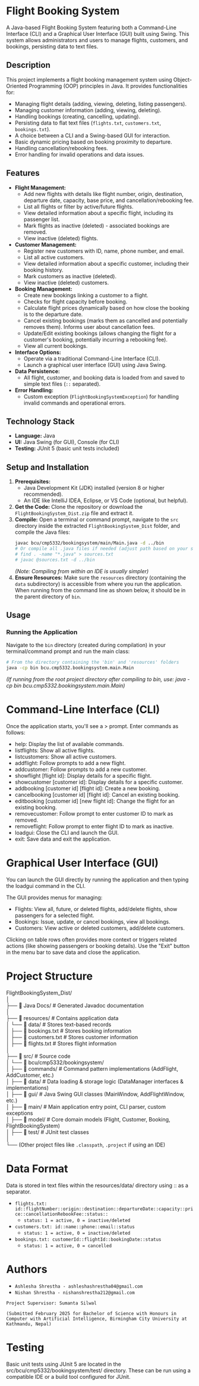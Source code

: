 # Flight Booking System

A Java-based Flight Booking System featuring both a Command-Line Interface (CLI) and a Graphical User Interface (GUI) built using Swing. This system allows administrators and users to manage flights, customers, and bookings, persisting data to text files.

## Description

This project implements a flight booking management system using Object-Oriented Programming (OOP) principles in Java. It provides functionalities for:

*   Managing flight details (adding, viewing, deleting, listing passengers).
*   Managing customer information (adding, viewing, deleting).
*   Handling bookings (creating, cancelling, updating).
*   Persisting data to flat text files (`flights.txt`, `customers.txt`, `bookings.txt`).
*   A choice between a CLI and a Swing-based GUI for interaction.
*   Basic dynamic pricing based on booking proximity to departure.
*   Handling cancellation/rebooking fees.
*   Error handling for invalid operations and data issues.

## Features

*   **Flight Management:**
    *   Add new flights with details like flight number, origin, destination, departure date, capacity, base price, and cancellation/rebooking fee.
    *   List all flights or filter by active/future flights.
    *   View detailed information about a specific flight, including its passenger list.
    *   Mark flights as inactive (deleted) - associated bookings are removed.
    *   View inactive (deleted) flights.
*   **Customer Management:**
    *   Register new customers with ID, name, phone number, and email.
    *   List all active customers.
    *   View detailed information about a specific customer, including their booking history.
    *   Mark customers as inactive (deleted).
    *   View inactive (deleted) customers.
*   **Booking Management:**
    *   Create new bookings linking a customer to a flight.
    *   Checks for flight capacity before booking.
    *   Calculate flight prices dynamically based on how close the booking is to the departure date.
    *   Cancel existing bookings (marks them as cancelled and potentially removes them). Informs user about cancellation fees.
    *   Update/Edit existing bookings (allows changing the flight for a customer's booking, potentially incurring a rebooking fee).
    *   View all current bookings.
*   **Interface Options:**
    *   Operate via a traditional Command-Line Interface (CLI).
    *   Launch a graphical user interface (GUI) using Java Swing.
*   **Data Persistence:**
    *   All flight, customer, and booking data is loaded from and saved to simple text files (`::` separated).
*   **Error Handling:**
    *   Custom exception (`FlightBookingSystemException`) for handling invalid commands and operational errors.

## Technology Stack

*   **Language:** Java
*   **UI:** Java Swing (for GUI), Console (for CLI)
*   **Testing:** JUnit 5 (basic unit tests included)

## Setup and Installation

1.  **Prerequisites:**
    *   Java Development Kit (JDK) installed (version 8 or higher recommended).
    *   An IDE like IntelliJ IDEA, Eclipse, or VS Code (optional, but helpful).
2.  **Get the Code:** Clone the repository or download the `FlightBookingSystem_Dist.zip` file and extract it.
3.  **Compile:** Open a terminal or command prompt, navigate to the `src` directory inside the extracted `FlightBookingSystem_Dist` folder, and compile the Java files:
    ```bash
    javac bcu/cmp5332/bookingsystem/main/Main.java -d ../bin
    # Or compile all .java files if needed (adjust path based on your setup)
    # find . -name "*.java" > sources.txt
    # javac @sources.txt -d ../bin
    ```
    *(Note: Compiling from within an IDE is usually simpler)*
4.  **Ensure Resources:** Make sure the `resources` directory (containing the `data` subdirectory) is accessible from where you run the application. When running from the command line as shown below, it should be in the parent directory of `bin`.

## Usage

### Running the Application

Navigate to the `bin` directory (created during compilation) in your terminal/command prompt and run the main class:

```bash
# From the directory containing the 'bin' and 'resources' folders
java -cp bin bcu.cmp5332.bookingsystem.main.Main
```


*(If running from the root project directory after compiling to bin, use: java -cp bin bcu.cmp5332.bookingsystem.main.Main)*

# Command-Line Interface (CLI)

Once the application starts, you'll see a > prompt. Enter commands as follows:

- help: Display the list of available commands.
- listflights: Show all active flights.
- listcustomers: Show all active customers.
- addflight: Follow prompts to add a new flight.
- addcustomer: Follow prompts to add a new customer.
- showflight [flight id]: Display details for a specific flight.
- showcustomer [customer id]: Display details for a specific customer.
- addbooking [customer id] [flight id]: Create a new booking.
- cancelbooking [customer id] [flight id]: Cancel an existing booking.
- editbooking [customer id] [new flight id]: Change the flight for an existing booking.
- removecustomer: Follow prompt to enter customer ID to mark as removed.
- removeflight: Follow prompt to enter flight ID to mark as inactive.
- loadgui: Close the CLI and launch the GUI.
- exit: Save data and exit the application.

# Graphical User Interface (GUI)
You can launch the GUI directly by running the application and then typing the loadgui command in the CLI.

The GUI provides menus for managing:

- Flights: View all, future, or deleted flights, add/delete flights, show passengers for a selected flight.
- Bookings: Issue, update, or cancel bookings, view all bookings.
- Customers: View active or deleted customers, add/delete customers.

Clicking on table rows often provides more context or triggers related actions (like showing passengers or booking details). Use the "Exit" button in the menu bar to save data and close the application.


# Project Structure
FlightBookingSystem_Dist/  
│  
├── 📁 Java Docs/                 # Generated Javadoc documentation  
│  
├── 📁 resources/                 # Contains application data  
│   └── 📁 data/                  # Stores text-based records  
│       ├── 📄 bookings.txt       # Stores booking information  
│       ├── 📄 customers.txt      # Stores customer information  
│       ├── 📄 flights.txt        # Stores flight information  
│  
├── 📁 src/                       # Source code  
│   └── 📁 bcu/cmp5332/bookingsystem/  
│       ├── 📁 commands/          # Command pattern implementations (AddFlight, AddCustomer, etc.)  
│       ├── 📁 data/              # Data loading & storage logic (DataManager interfaces & implementations)  
│       ├── 📁 gui/               # Java Swing GUI classes (MainWindow, AddFlightWindow, etc.)  
│       ├── 📁 main/              # Main application entry point, CLI parser, custom exceptions  
│       ├── 📁 model/             # Core domain models (Flight, Customer, Booking, FlightBookingSystem)  
│       ├── 📁 test/              # JUnit test classes  
│  
└── (Other project files like `.classpath`, `.project` if using an IDE)  



# Data Format
Data is stored in text files within the resources/data/ directory using :: as a separator.

- `flights.txt: id::flightNumber::origin::destination::departureDate::capacity::price::cancellationRebookFee::status::`
  - `status: 1 = active, 0 = inactive/deleted`
- `customers.txt: id::name::phone::email::status`
  - `status: 1 = active, 0 = inactive/deleted`
- `bookings.txt: customerId::flightId::bookingDate::status`
  - `status: 1 = active, 0 = cancelled`

# Authors
- `Ashlesha Shrestha - ashleshashrestha04@gmail.com`
- `Nishan Shrestha - nishanshrestha212@gmail.com`

`Project Supervisor: Sumanta Silwal`

`(Submitted February 2025 for Bachelor of Science with Honours in Computer with Artificial Intelligence, Birmingham City University at Kathmandu, Nepal)`

# Testing
Basic unit tests using JUnit 5 are located in the src/bcu/cmp5332/bookingsystem/test/ directory. These can be run using a compatible IDE or a build tool configured for JUnit.
